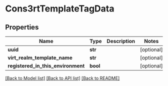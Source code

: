 # Cons3rtTemplateTagData

## Properties
Name | Type | Description | Notes
------------ | ------------- | ------------- | -------------
**uuid** | **str** |  | [optional] 
**virt_realm_template_name** | **str** |  | [optional] 
**registered_in_this_environment** | **bool** |  | [optional] 

[[Back to Model list]](../README.md#documentation-for-models) [[Back to API list]](../README.md#documentation-for-api-endpoints) [[Back to README]](../README.md)


